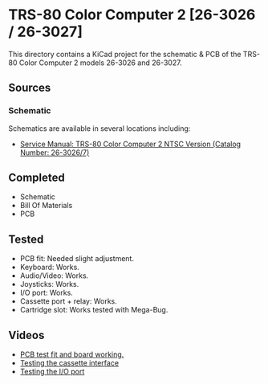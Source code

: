 # TRS-80 Color Computer 2 [26-3026 / 26-3027]

This directory contains a KiCad project
for the schematic & PCB of the TRS-80 Color Computer 2
models 26-3026 and 26-3027.

## Sources

### Schematic

Schematics are available in several locations including:
* [Service Manual: TRS-80 Color Computer 2 NTSC Version (Catalog Number: 26-3026/7)](https://colorcomputerarchive.com/repo/Documents/Manuals/Hardware/Color%20Computer%202%20NTSC%20Service%20Manual%20(26-3026%20&%2026-3027)%20(Tandy).pdf)

## Completed
- Schematic
- Bill Of Materials
- PCB
 
## Tested
- PCB fit: Needed slight adjustment.
- Keyboard: Works.
- Audio/Video: Works.
- Joysticks: Works.
- I/O port: Works.
- Cassette port + relay: Works.
- Cartridge slot: Works tested with Mega-Bug.

## Videos
- [PCB test fit and board working.](https://youtu.be/QcRTDDZ0i-s)
- [Testing the cassette interface](https://youtu.be/0iLEE3Uvddc)
- [Testing the I/O port](https://youtu.be/4JZ7AA1oiKc)

